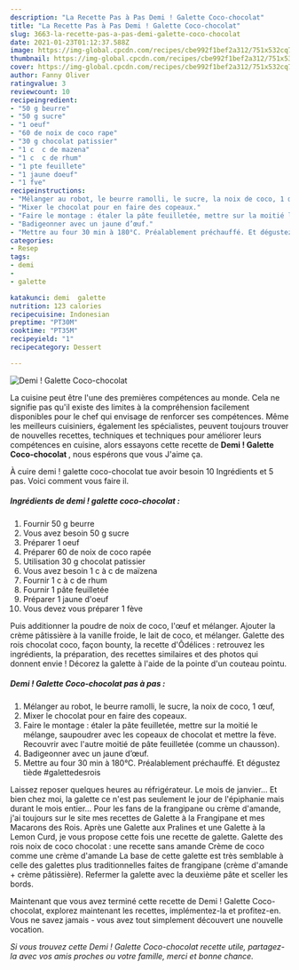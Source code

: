 ```yaml
---
description: "La Recette Pas à Pas Demi ! Galette Coco-chocolat"
title: "La Recette Pas à Pas Demi ! Galette Coco-chocolat"
slug: 3663-la-recette-pas-a-pas-demi-galette-coco-chocolat
date: 2021-01-23T01:12:37.588Z
image: https://img-global.cpcdn.com/recipes/cbe992f1bef2a312/751x532cq70/demi-galette-coco-chocolat-photo-principale-de-la-recette.jpg
thumbnail: https://img-global.cpcdn.com/recipes/cbe992f1bef2a312/751x532cq70/demi-galette-coco-chocolat-photo-principale-de-la-recette.jpg
cover: https://img-global.cpcdn.com/recipes/cbe992f1bef2a312/751x532cq70/demi-galette-coco-chocolat-photo-principale-de-la-recette.jpg
author: Fanny Oliver
ratingvalue: 3
reviewcount: 10
recipeingredient:
- "50 g beurre"
- "50 g sucre"
- "1 oeuf"
- "60 de noix de coco rape"
- "30 g chocolat patissier"
- "1 c  c de mazena"
- "1 c  c de rhum"
- "1 pte feuillete"
- "1 jaune doeuf"
- "1 fve"
recipeinstructions:
- "Mélanger au robot, le beurre ramolli, le sucre, la noix de coco, 1 œuf,"
- "Mixer le chocolat pour en faire des copeaux."
- "Faire le montage : étaler la pâte feuilletée, mettre sur la moitié le mélange, saupoudrer avec les copeaux de chocolat et mettre la fève. Recouvrir avec l&#39;autre moitié de pâte feuilletée (comme un chausson)."
- "Badigeonner avec un jaune d’œuf."
- "Mettre au four 30 min à 180°C. Préalablement préchauffé. Et dégustez tiède #galettedesrois"
categories:
- Resep
tags:
- demi
- 
- galette

katakunci: demi  galette 
nutrition: 123 calories
recipecuisine: Indonesian
preptime: "PT30M"
cooktime: "PT35M"
recipeyield: "1"
recipecategory: Dessert

---
```



![Demi ! Galette Coco-chocolat](https://img-global.cpcdn.com/recipes/cbe992f1bef2a312/751x532cq70/demi-galette-coco-chocolat-photo-principale-de-la-recette.jpg)

La cuisine peut être l'une des premières compétences au monde. Cela ne signifie pas qu'il existe des limites à la compréhension facilement disponibles pour le chef qui envisage de renforcer ses compétences. Même les meilleurs cuisiniers, également les spécialistes, peuvent toujours trouver de nouvelles recettes, techniques et techniques pour améliorer leurs compétences en cuisine, alors essayons cette recette de <strong> Demi ! Galette Coco-chocolat </strong>, nous espérons que vous J'aime ça.

<!--inarticleads1-->

À cuire demi ! galette coco-chocolat tue avoir besoin 10 Ingrédients et 5 pas. Voici comment vous faire il.

##### Ingrédients de demi ! galette coco-chocolat :

1. Fournir 50 g beurre
1. Vous avez besoin 50 g sucre
1. Préparer 1 oeuf
1. Préparer 60 de noix de coco rapée
1. Utilisation 30 g chocolat patissier
1. Vous avez besoin 1 c à c de maïzena
1. Fournir 1 c à c de rhum
1. Fournir 1 pâte feuilletée
1. Préparer 1 jaune d&#39;oeuf
1. Vous devez vous préparer 1 fève


Puis additionner la poudre de noix de coco, l&#39;œuf et mélanger. Ajouter la crème pâtissière à la vanille froide, le lait de coco, et mélanger. Galette des rois chocolat coco, façon bounty, la recette d&#39;Ôdélices : retrouvez les ingrédients, la préparation, des recettes similaires et des photos qui donnent envie ! Décorez la galette à l&#39;aide de la pointe d&#39;un couteau pointu. 

<!--inarticleads2-->

##### Demi ! Galette Coco-chocolat pas à pas :

1. Mélanger au robot, le beurre ramolli, le sucre, la noix de coco, 1 œuf,
1. Mixer le chocolat pour en faire des copeaux.
1. Faire le montage : étaler la pâte feuilletée, mettre sur la moitié le mélange, saupoudrer avec les copeaux de chocolat et mettre la fève. Recouvrir avec l&#39;autre moitié de pâte feuilletée (comme un chausson).
1. Badigeonner avec un jaune d’œuf.
1. Mettre au four 30 min à 180°C. Préalablement préchauffé. Et dégustez tiède #galettedesrois


Laissez reposer quelques heures au réfrigérateur. Le mois de janvier… Et bien chez moi, la galette ce n&#39;est pas seulement le jour de l&#39;épiphanie mais durant le mois entier… Pour les fans de la frangipane ou crème d&#39;amande, j&#39;ai toujours sur le site mes recettes de Galette à la Frangipane et mes Macarons des Rois. Après une Galette aux Pralines et une Galette à la Lemon Curd, je vous propose cette fois une recette de galette. Galette des rois noix de coco chocolat : une recette sans amande Crème de coco comme une crème d&#39;amande La base de cette galette est très semblable à celle des galettes plus traditionnelles faites de frangipane (crème d&#39;amande + crème pâtissière). Refermer la galette avec la deuxième pâte et sceller les bords. 

<!--inarticleads1-->

<p>
Maintenant que vous avez terminé cette recette de Demi ! Galette Coco-chocolat, explorez maintenant les recettes, implémentez-la et profitez-en. Vous ne savez jamais - vous avez tout simplement découvert une nouvelle vocation.
</p>

<p>
<i>Si vous trouvez cette Demi ! Galette Coco-chocolat recette utile, partagez-la avec vos amis proches ou votre famille, merci et bonne chance.</i>
</p>

